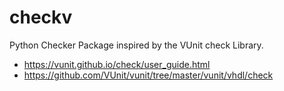 # checkv
Python Checker Package inspired by the VUnit check Library.

* https://vunit.github.io/check/user_guide.html
* https://github.com/VUnit/vunit/tree/master/vunit/vhdl/check
